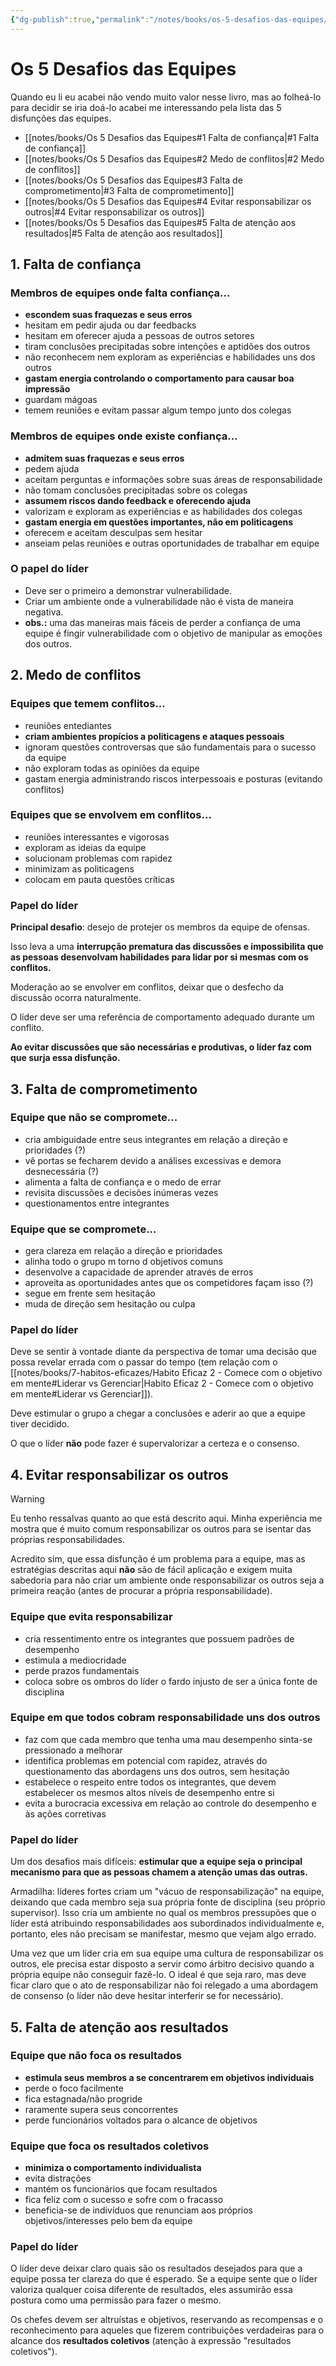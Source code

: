 ```yaml
---
{"dg-publish":true,"permalink":"/notes/books/os-5-desafios-das-equipes/","dgHomeLink":true,"dgPassFrontmatter":false,"dgShowBacklinks":true,"dgShowLocalGraph":true}
---
```



# Os 5 Desafios das Equipes

Quando eu li eu acabei não vendo muito valor nesse livro, mas ao folheá-lo para decidir se iria doá-lo acabei me interessando pela lista das 5 disfunções das equipes.

- [[notes/books/Os 5 Desafios das Equipes#1 Falta de confiança|#1 Falta de confiança]]
- [[notes/books/Os 5 Desafios das Equipes#2 Medo de conflitos|#2 Medo de conflitos]]
- [[notes/books/Os 5 Desafios das Equipes#3 Falta de comprometimento|#3 Falta de comprometimento]]
- [[notes/books/Os 5 Desafios das Equipes#4 Evitar responsabilizar os outros|#4 Evitar responsabilizar os outros]]
- [[notes/books/Os 5 Desafios das Equipes#5 Falta de atenção aos resultados|#5 Falta de atenção aos resultados]]


## 1. Falta de confiança

### Membros de equipes onde falta confiança...

- **escondem suas fraquezas e seus erros**
- hesitam em pedir ajuda ou dar feedbacks
- hesitam em oferecer ajuda a pessoas de outros setores
- tiram conclusões precipitadas sobre intenções e aptidões dos outros
- não reconhecem nem exploram as experiências e habilidades uns dos outros
- **gastam energia controlando o comportamento para causar boa impressão**
- guardam mágoas
- temem reuniões e evitam passar algum tempo junto dos colegas

### Membros de equipes onde existe confiança...

- **admitem suas fraquezas e seus erros**
- pedem ajuda
- aceitam perguntas e informações sobre suas áreas de responsabilidade
- não tomam conclusões precipitadas sobre os colegas
- **assumem riscos dando feedback e oferecendo ajuda**
- valorizam e exploram as experiências e as habilidades dos colegas
- **gastam energia em questões importantes, não em politicagens**
- oferecem e aceitam desculpas sem hesitar
- anseiam pelas reuniões e outras oportunidades de trabalhar em equipe

### O papel do líder

- Deve ser o primeiro a demonstrar vulnerabilidade.
- Criar um ambiente onde a vulnerabilidade não é vista de maneira negativa.
- **obs.:** uma das maneiras mais fáceis de perder a confiança de uma equipe é fingir vulnerabilidade com o objetivo de manipular as emoções dos outros.


## 2. Medo de conflitos

### Equipes que temem conflitos...

- reuniões entediantes
- **criam ambientes propícios a politicagens e ataques pessoais**
- ignoram questões controversas que são fundamentais para o sucesso da equipe
- não exploram todas as opiniões da equipe
- gastam energia administrando riscos interpessoais e posturas (evitando conflitos)


### Equipes que se envolvem em conflitos...

- reuniões interessantes e vigorosas
- exploram as ideias da equipe
- solucionam problemas com rapidez
- minimizam as politicagens
- colocam em pauta questões críticas


### Papel do líder

**Principal desafio**: desejo de protejer os membros da equipe de ofensas.

Isso leva a uma **interrupção prematura das discussões e impossibilita que as pessoas desenvolvam habilidades para lidar por si mesmas com os conflitos.**

Moderação ao se envolver em conflitos, deixar que o desfecho da discussão ocorra naturalmente.

O líder deve ser uma referência de comportamento adequado durante um conflito.

**Ao evitar discussões que são necessárias e produtivas, o líder faz com que surja essa disfunção.**


## 3. Falta de comprometimento

### Equipe que não se compromete...

- cria ambiguidade entre seus integrantes em relação a direção e prioridades (?)
- vê portas se fecharem devido a análises excessivas e demora desnecessária (?)
- alimenta a falta de confiança e o medo de errar
- revisita discussões e decisões inúmeras vezes
- questionamentos entre integrantes


### Equipe que se compromete...

- gera clareza em relação a direção e prioridades
- alinha todo o grupo m torno d objetivos comuns
- desenvolve a capacidade de aprender através de erros
- aproveita as oportunidades antes que os competidores façam isso (?)
- segue em frente sem hesitação
- muda de direção sem hesitação ou culpa


### Papel do líder

Deve se sentir à vontade diante da perspectiva de tomar uma decisão que possa revelar errada com o passar do tempo (tem relação com o [[notes/books/7-habitos-eficazes/Habito Eficaz 2 - Comece com o objetivo em mente#Liderar vs Gerenciar|Habito Eficaz 2 - Comece com o objetivo em mente#Liderar vs Gerenciar]]).

Deve estimular o grupo a chegar a conclusões e aderir ao que a equipe tiver decidido.

O que o líder **não** pode fazer é supervalorizar a certeza e o consenso.



## 4. Evitar responsabilizar os outros

> [!warning]
> Eu tenho ressalvas quanto ao que está descrito aqui. Minha experiência me mostra que é muito comum responsabilizar os outros para se isentar das próprias responsabilidades.
> 
> Acredito sim, que essa disfunção é um problema para a equipe, mas as estratégias descritas aqui **não** são de fácil aplicação e exigem muita sabedoria para não criar um ambiente onde responsabilizar os outros seja a primeira reação (antes de procurar a própria responsabilidade).

### Equipe que evita responsabilizar

- cria ressentimento entre os integrantes que possuem padrões de desempenho
- estimula a mediocridade
- perde prazos fundamentais
- coloca sobre os ombros do líder o fardo injusto de ser a única fonte de disciplina

### Equipe em que todos cobram responsabilidade uns dos outros

- faz com que cada membro que tenha uma mau desempenho sinta-se pressionado a melhorar
- identifica problemas em potencial com rapidez, através do questionamento das abordagens uns dos outros, sem hesitação
- estabelece o respeito entre todos os integrantes, que devem estabelecer os mesmos altos níveis de desempenho entre si
- evita a burocracia excessiva em relação ao controle do desempenho e às ações corretivas


### Papel do líder

Um dos desafios mais difíceis: **estimular que a equipe seja o principal mecanismo para que as pessoas chamem a atenção umas das outras.**

Armadilha: líderes fortes criam um "vácuo de responsabilização" na equipe, deixando que cada membro seja sua própria fonte de disciplina (seu próprio supervisor). Isso cria um ambiente no qual os membros pressupões que o líder está atribuindo responsabilidades aos subordinados individualmente e, portanto, eles não precisam se manifestar, mesmo que vejam algo errado.

Uma vez que um líder cria em sua equipe uma cultura de responsabilizar os outros, ele precisa estar disposto a servir como árbitro decisivo quando a própria equipe não conseguir fazê-lo. O ideal é que seja raro, mas deve ficar claro que o ato de responsabilizar não foi relegado a uma abordagem de consenso (o líder não deve hesitar interferir se for necessário).

## 5. Falta de atenção aos resultados

### Equipe que não foca os resultados

- **estimula seus membros a se concentrarem em objetivos individuais**
- perde o foco facilmente
- fica estagnada/não progride
- raramente supera seus concorrentes
- perde funcionários voltados para o alcance de objetivos


### Equipe que foca os resultados coletivos

- **minimiza o comportamento individualista**
- evita distrações
- mantém os funcionários que focam resultados
- fica feliz com o sucesso e sofre com o fracasso
- beneficia-se de indivíduos que renunciam aos próprios objetivos/interesses pelo bem da equipe


### Papel do líder

O líder deve deixar claro quais são os resultados desejados para que a equipe possa ter clareza do que é esperado. Se a equipe sente que o líder valoriza qualquer coisa diferente de resultados, eles assumirão essa postura como uma permissão para fazer o mesmo.

Os chefes devem ser altruístas e objetivos, reservando as recompensas e o reconhecimento para aqueles que fizerem contribuições verdadeiras para o alcance dos **resultados coletivos** (atenção à expressão "resultados coletivos").
